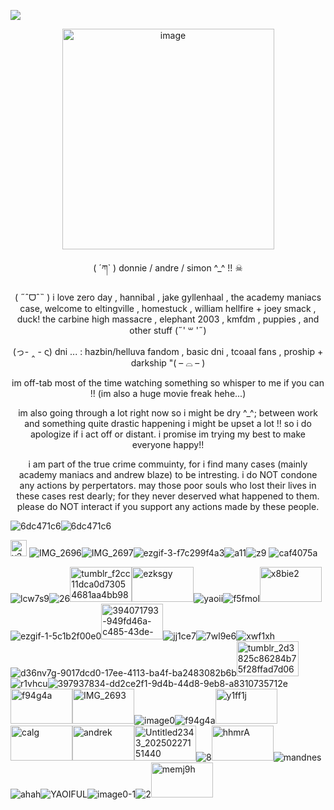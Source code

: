 
![](https://komarev.com/ghpvc/?username=puppypawz&color=lightgrey)


<p align="center">

<img width="339" height="353" alt="image" src="https://github.com/user-attachments/assets/db813db2-5d96-4151-ad14-c19892998ad2" />


</p>






<p align="center">
( ´ཀ` ) donnie / andre / simon ^_^ !! ☠︎︎
</p>



<p align="center">
  ( ˶ˆᗜˆ˵ ) i love zero day , hannibal , jake gyllenhaal , the academy maniacs case, welcome to eltingville , homestuck , william hellfire + joey smack , duck! the carbine high massacre , elephant 2003 , kmfdm , puppies , and other stuff (˶' ꒳ '˶) 
</p>




<p align="center">
  (っ- ‸ - ς)  dni ... : hazbin/helluva fandom , basic dni , tcoaal fans , proship + darkship  "( – ⌓ – ) 
</p>




<p align="center">
  im off-tab most of the time watching something so whisper to me if you can !! (im also a huge movie freak hehe...) 
</p>

<p align="center">
 im also going through a lot right now so i might be dry ^_^; between work and something quite drastic happening i might be upset a lot !! so i do apologize if i act off or distant. i promise im trying my best to make everyone happy!! 
</p>

<p align="center">
i am part of the true crime commuinty, for i find many cases (mainly academy maniacs and andrew blaze) to be intresting. i do NOT condone any actions by perpertators. may those poor souls who lost their lives in these cases rest dearly; for they never deserved what happened to them. please do NOT interact if you support any actions made by these people.
</p>


![6dc471c6](https://github.com/user-attachments/assets/15ec1e3a-f80b-45c8-8ff5-7aa3fa507a13)![6dc471c6](https://github.com/user-attachments/assets/15ec1e3a-f80b-45c8-8ff5-7aa3fa507a13)







<img width="26" height="26" alt="y210xa" src="https://github.com/user-attachments/assets/3d72c319-0b40-4478-aa4e-5c1127e06555" />  ![IMG_2696](https://github.com/user-attachments/assets/dc6a6541-396c-4bac-a217-eec8a0393389)![IMG_2697](https://github.com/user-attachments/assets/1f24a730-8b64-417a-9bf0-d635bf944e10)![ezgif-3-f7c299f4a3](https://github.com/user-attachments/assets/2f07451f-c1a1-44f3-bf2f-35b28d09d703)![a11](https://github.com/user-attachments/assets/81a923e9-4214-4b5f-9076-01dc41575aaa)![z9](https://github.com/user-attachments/assets/72148872-2a4b-449d-9f37-494a56a5c4d0)  ![caf4075a](https://github.com/user-attachments/assets/b59d2e1c-a68a-4069-8769-42fe72de5160)












![lcw7s9](https://github.com/user-attachments/assets/a2895be4-0cff-4269-9f61-b63e7823916e)![26](https://github.com/user-attachments/assets/4e7f4732-02be-4880-ae0e-fef4a90c7222)<img width="99" height="56" alt="tumblr_f2cc11dca0d73054681aa4bb987beb98_3a45a85b_100" src="https://github.com/user-attachments/assets/99424152-faff-4bcb-bc4f-1e4ff15d5ed3" /><img width="99" height="56" alt="ezksgy" src="https://github.com/user-attachments/assets/1274f8b8-b272-4885-b601-931187704a37" />![yaoii](https://github.com/user-attachments/assets/ebbf6a07-a79b-42dc-be31-0b0427dcd6eb)![f5fmol](https://github.com/user-attachments/assets/27018840-891f-47b8-affd-14a662dd43d2)<img width="99" height="56" alt="x8bie2" src="https://github.com/user-attachments/assets/3cb8a70f-bfc8-4407-9b25-a2770f329433" />![ezgif-1-5c1b2f00e0](https://github.com/user-attachments/assets/f7e46432-8071-4413-ab85-1e0cbfdc0480)<img width="99" height="57" alt="394071793-949fd46a-c485-43de-988e-61b55f65f5d2" src="https://github.com/user-attachments/assets/96834ee3-7c4c-40c5-8d55-0aad90d1c710" />![jj1ce7](https://github.com/user-attachments/assets/eed72388-d7de-4208-ad12-10b2207ee82f)![7wl9e6](https://github.com/user-attachments/assets/9e703ac0-68b4-4f2a-ad5e-e1f6a3a21455)![xwf1xh](https://github.com/user-attachments/assets/eb42a600-d6d1-4ceb-9374-8168004b280a)![d36nv7g-9017dcd0-17ee-4113-ba4f-ba2483082b6b](https://github.com/user-attachments/assets/fd28823c-f695-4460-8303-b78e5f9dd82d)<img width="99" height="56" alt="tumblr_2d3825c86284b75f28ffad7d06e86365_8748f4ab_100" src="https://github.com/user-attachments/assets/3470f94c-4f03-4876-ab91-a26e4bb72810" />![r1vhcu](https://github.com/user-attachments/assets/9baf6b1e-6791-4b2a-8f4a-fb296ca1be85)![397937834-dd2ce2f1-9d4b-44d8-9eb8-a8310735712e](https://github.com/user-attachments/assets/746b3e20-1e59-4b41-8b64-2a9e33846a7d)<img width="99" height="56" alt="f94g4a" src="https://github.com/user-attachments/assets/e32fbf83-5c14-4d2e-9c34-ffc3e0c9eba2" /><img width="99" height="56" alt="IMG_2693" src="https://github.com/user-attachments/assets/1dd460a8-66b9-43fe-9cbc-f997d98b9f32" />![image0](https://github.com/user-attachments/assets/031a4d73-1ca0-4578-9ca1-8aa2b0469a27)![f94g4a](https://github.com/user-attachments/assets/9a42c007-7f8b-48c9-8c25-2bb2ba88b2fe)<img width="99" height="56" alt="y1ff1j" src="https://github.com/user-attachments/assets/5a9a8e39-a26f-437d-a80a-54f2a952593e" /><img width="99" height="56" alt="calg" src="https://github.com/user-attachments/assets/51e1ec24-a912-4844-9bf7-2d477b08d202" /><img width="99" height="56" alt="andrek" src="https://github.com/user-attachments/assets/e81f9f03-8f30-4c16-9e89-e5f0eb9337fc" /><img width="99" height="56" alt="Untitled2343_20250227151440" src="https://github.com/user-attachments/assets/ddd6dfeb-e33c-4010-832f-d4980c9374a0" />![8](https://github.com/user-attachments/assets/38c66c46-b99d-45a7-8507-05888b8907b6)<img width="99" height="56" alt="hhmrA" src="https://github.com/user-attachments/assets/3831318b-3a27-4c1a-b83e-b3281e9269dd" />![mandnes](https://github.com/user-attachments/assets/d2b06d8c-77f1-4072-aebe-93da0308fcc7)![ahah](https://github.com/user-attachments/assets/b2fdc099-ad43-4138-8d92-002c003ae6ea)![YAOIFUL](https://github.com/user-attachments/assets/d0b449ad-6bda-4d29-ad8b-235d6a2ee48d)![image0-1](https://github.com/user-attachments/assets/713f1f19-1598-4917-9885-c5d86fd507f2)![2](https://github.com/user-attachments/assets/e0797f2d-eee3-4320-bdba-442d674c44f2)<img width="99" height="56" alt="memj9h" src="https://github.com/user-attachments/assets/841926ed-c217-45bf-9e6a-6dd77ccd6dff" />
































































